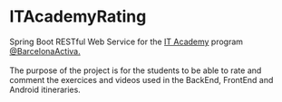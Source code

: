 # ITAcademyRating
<html>
Spring Boot RESTful Web Service for the
<a href="https://cibernarium.barcelonactiva.cat/en/it-academy">IT Academy</a> program
<a href="https://twitter.com/barcelonactiva">@BarcelonaActiva.</a>
<br>
<br>
The purpose of the project is for the students to be able to rate and comment the exercices and videos
used in the BackEnd, FrontEnd and Android itineraries.
</html>
